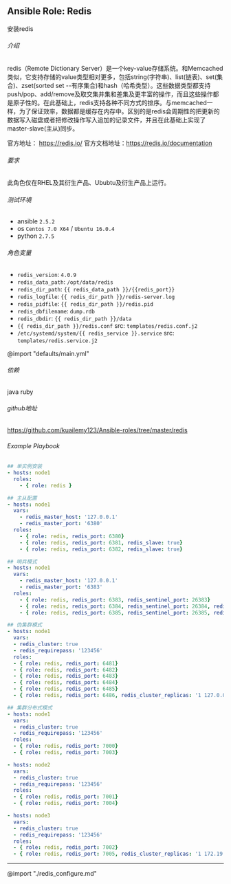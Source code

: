 ## Ansible Role: Redis
安装redis

###### 介绍
redis（Remote Dictionary Server）是一个key-value存储系统。和Memcached类似，它支持存储的value类型相对更多，包括string(字符串)、list(链表)、set(集合)、zset(sorted set --有序集合)和hash（哈希类型）。这些数据类型都支持push/pop、add/remove及取交集并集和差集及更丰富的操作，而且这些操作都是原子性的。在此基础上，redis支持各种不同方式的排序。与memcached一样，为了保证效率，数据都是缓存在内存中。区别的是redis会周期性的把更新的数据写入磁盘或者把修改操作写入追加的记录文件，并且在此基础上实现了master-slave(主从)同步。

官方地址： https://redis.io/
官方文档地址：https://redis.io/documentation

###### 要求
此角色仅在RHEL及其衍生产品、Ububtu及衍生产品上运行。



###### 测试环境
* ansible `2.5.2`
* os `Centos 7.0 X64` / `Ubuntu 16.0.4`
* python `2.7.5`

###### 角色变量
* `redis_version`: `4.0.9`
* `redis_data_path`: `/opt/data/redis`
* `redis_dir_path`: `{{ redis_data_path }}/{{redis_port}}`
* `redis_logfile`: `{{ redis_dir_path }}/redis-server.log`
* `redis_pidfile`: `{{ redis_dir_path }}/redis.pid`
* `redis_dbfilename`: `dump.rdb`
* `redis_dbdir`: `{{ redis_dir_path }}/data`
* `{{ redis_dir_path }}/redis.conf`
  src: `templates/redis.conf.j2`
* `/etc/systemd/system/{{ redis_service }}.service`
  src: `templates/redis.service.j2`

@import "defaults/main.yml"

###### 依赖
java ruby

###### github地址
https://github.com/kuailemy123/Ansible-roles/tree/master/redis

###### Example Playbook
```yml
## 单实例安装
- hosts: node1
  roles:
    - { role: redis }

## 主从配置
- hosts: node1
  vars:
    - redis_master_host: '127.0.0.1'
    - redis_master_port: '6380'
  roles:
    - { role: redis, redis_port: 6380}
    - { role: redis, redis_port: 6381, redis_slave: true}
    - { role: redis, redis_port: 6382, redis_slave: true}

## 哨兵模式
- hosts: node1
  vars:
    - redis_master_host: '127.0.0.1'
    - redis_master_port: '6383'
  roles:
    - { role: redis, redis_port: 6383, redis_sentinel_port: 26383}
    - { role: redis, redis_port: 6384, redis_sentinel_port: 26384, redis_slave: true}
    - { role: redis, redis_port: 6385, redis_sentinel_port: 26385, redis_slave: true}

## 伪集群模式
- hosts: node1
  vars:
  - redis_cluster: true
  - redis_requirepass: '123456'
  roles:
  - { role: redis, redis_port: 6481}
  - { role: redis, redis_port: 6482}
  - { role: redis, redis_port: 6483}
  - { role: redis, redis_port: 6484}
  - { role: redis, redis_port: 6485}
  - { role: redis, redis_port: 6486, redis_cluster_replicas: '1 127.0.0.1:6481 127.0.0.1:6482 127.0.0.1:6483 127.0.0.1:6484 127.0.0.1:6485 127.0.0.1:6486'}

## 集群分布式模式
- hosts: node1
  vars:
  - redis_cluster: true
  - redis_requirepass: '123456'
  roles:
  - { role: redis, redis_port: 7000}
  - { role: redis, redis_port: 7003}

- hosts: node2
  vars:
  - redis_cluster: true
  - redis_requirepass: '123456'
  roles:
  - { role: redis, redis_port: 7001}
  - { role: redis, redis_port: 7004}

- hosts: node3
  vars:
  - redis_cluster: true
  - redis_requirepass: '123456'
  roles:
  - { role: redis, redis_port: 7002}
  - { role: redis, redis_port: 7005, redis_cluster_replicas: '1 172.19.204.246:7000 172.19.204.245:7001 172.19.204.244:7002 172.19.204.246:7003 172.19.204.245:7004 172.19.204.244:7005'}
```


----
@import "./redis_configure.md"